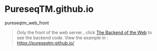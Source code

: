 # PureseqTM.github.io
pureseqtm_web_front


> Only the front of the web server , click [The Backend of the Web](https://github.com/PureseqTM/pureseqtm_backend) to see the backend code.
>  View  the example  in : https://pureseqtm.github.io/
